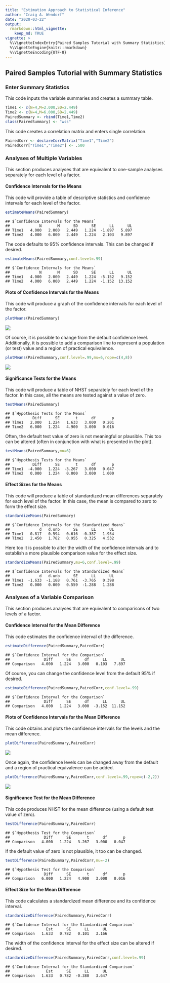 ```yaml
---
title: "Estimation Approach to Statistical Inference"
author: "Craig A. Wendorf"
date: "2020-03-22"
output: 
  rmarkdown::html_vignette:
    keep_md: TRUE
vignette: >
  %\VignetteIndexEntry{Paired Samples Tutorial with Summary Statistics}
  %\VignetteEngine{knitr::rmarkdown}
  %\VignetteEncoding{UTF-8}
---
```






## Paired Samples Tutorial with Summary Statistics

### Enter Summary Statistics

This code inputs the variable summaries and creates a summary table.

```r
Time1 <- c(N=4,M=2.000,SD=2.449)
Time2 <- c(N=4,M=6.000,SD=2.449)
PairedSummary <- rbind(Time1,Time2)
class(PairedSummary) <- "wss"
```

This code creates a correlation matrix and enters single correlation.

```r
PairedCorr <- declareCorrMatrix("Time1","Time2")
PairedCorr["Time1","Time2"] <- .500
```
 
### Analyses of Multiple Variables

This section produces analyses that are equivalent to one-sample analyses separately for each level of a factor.

#### Confidence Intervals for the Means

This code will provide a table of descriptive statistics and confidence intervals for each level of the factor.

```r
estimateMeans(PairedSummary)
```

```
## $`Confidence Intervals for the Means`
##             N       M      SD      SE      LL      UL
## Time1   4.000   2.000   2.449   1.224  -1.897   5.897
## Time2   4.000   6.000   2.449   1.224   2.103   9.897
```

The code defaults to 95% confidence intervals. This can be changed if desired.

```r
estimateMeans(PairedSummary,conf.level=.99)
```

```
## $`Confidence Intervals for the Means`
##             N       M      SD      SE      LL      UL
## Time1   4.000   2.000   2.449   1.224  -5.152   9.152
## Time2   4.000   6.000   2.449   1.224  -1.152  13.152
```

#### Plots of Confidence Intervals for the Means

This code will produce a graph of the confidence intervals for each level of the factor.

```r
plotMeans(PairedSummary)
```

![](figures/Paired-MeansA-1.png)<!-- -->

Of course, it is possible to change from the default confidence level. Additionally, it is possible to add a comparison line to represent a population (or test) value and a region of practical equivalence.

```r
plotMeans(PairedSummary,conf.level=.99,mu=6,rope=c(4,8))
```

![](figures/Paired-MeansB-1.png)<!-- -->

#### Significance Tests for the Means

This code will produce a table of NHST separately for each level of the factor. In this case, all the means are tested against a value of zero.

```r
testMeans(PairedSummary)
```

```
## $`Hypothesis Tests for the Means`
##          Diff      SE       t      df       p
## Time1   2.000   1.224   1.633   3.000   0.201
## Time2   6.000   1.224   4.900   3.000   0.016
```

Often, the default test value of zero is not meaningful or plausible. This too can be altered (often in conjunction with what is presented in the plot).

```r
testMeans(PairedSummary,mu=6)
```

```
## $`Hypothesis Tests for the Means`
##          Diff      SE       t      df       p
## Time1  -4.000   1.224  -3.267   3.000   0.047
## Time2   0.000   1.224   0.000   3.000   1.000
```

#### Effect Sizes for the Means

This code will produce a table of standardized mean differences separately for each level of the factor. In this case, the mean is compared to zero to form the effect size.

```r
standardizeMeans(PairedSummary)
```

```
## $`Confidence Intervals for the Standardized Means`
##             d   d.unb      SE      LL      UL
## Time1   0.817   0.594   0.616  -0.387   1.934
## Time2   2.450   1.782   0.955   0.325   4.532
```

Here too it is possible to alter the width of the confidence intervals and to establish a more plausible comparison value for the effect size.

```r
standardizeMeans(PairedSummary,mu=6,conf.level=.99)
```

```
## $`Confidence Intervals for the Standardized Means`
##             d   d.unb      SE      LL      UL
## Time1  -1.633  -1.188   0.761  -3.765   0.398
## Time2   0.000   0.000   0.559  -1.288   1.288
```

### Analyses of a Variable Comparison

This section produces analyses that are equivalent to comparisons of two levels of a factor.

#### Confidence Interval for the Mean Difference

This code estimates the confidence interval of the difference.

```r
estimateDifference(PairedSummary,PairedCorr)
```

```
## $`Confidence Interval for the Comparison`
##               Diff      SE      df      LL      UL
## Comparison   4.000   1.224   3.000   0.103   7.897
```

Of course, you can change the confidence level from the default 95% if desired.

```r
estimateDifference(PairedSummary,PairedCorr,conf.level=.99)
```

```
## $`Confidence Interval for the Comparison`
##               Diff      SE      df      LL      UL
## Comparison   4.000   1.224   3.000  -3.152  11.152
```

#### Plots of Confidence Intervals for the Mean Difference

This code obtains and plots the confidence intervals for the levels and the mean difference.

```r
plotDifference(PairedSummary,PairedCorr)
```

![](figures/Paired-DifferenceA-1.png)<!-- -->

Once again, the confidence levels can be changed away from the default and a region of practical equivalence can be added.

```r
plotDifference(PairedSummary,PairedCorr,conf.level=.99,rope=c(-2,2))
```

![](figures/Paired-DifferenceB-1.png)<!-- -->

#### Significance Test for the Mean Difference

This code produces NHST for the mean difference (using a default test value of zero).

```r
testDifference(PairedSummary,PairedCorr)
```

```
## $`Hypothesis Test for the Comparison`
##               Diff      SE       t      df       p
## Comparison   4.000   1.224   3.267   3.000   0.047
```

If the default value of zero is not plausible, it too can be changed.

```r
testDifference(PairedSummary,PairedCorr,mu=-2)
```

```
## $`Hypothesis Test for the Comparison`
##               Diff      SE       t      df       p
## Comparison   6.000   1.224   4.900   3.000   0.016
```

#### Effect Size for the Mean Difference

This code calculates a standardized mean difference and its confidence interval.

```r
standardizeDifference(PairedSummary,PairedCorr)
```

```
## $`Confidence Interval for the Standardized Comparison`
##                Est      SE      LL      UL
## Comparison   1.633   0.782   0.101   3.166
```

The width of the confidence interval for the effect size can be altered if desired.

```r
standardizeDifference(PairedSummary,PairedCorr,conf.level=.99)
```

```
## $`Confidence Interval for the Standardized Comparison`
##                Est      SE      LL      UL
## Comparison   1.633   0.782  -0.380   3.647
```
